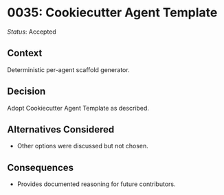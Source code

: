 # 0035: Cookiecutter Agent Template

*Status*: Accepted

## Context
Deterministic per-agent scaffold generator.

## Decision
Adopt Cookiecutter Agent Template as described.

## Alternatives Considered
- Other options were discussed but not chosen.

## Consequences
- Provides documented reasoning for future contributors.
